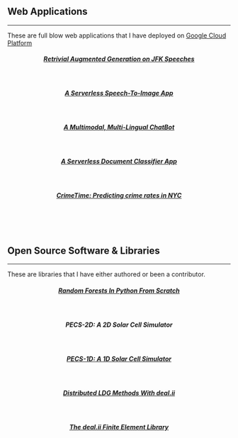 ## Web Applications
-------
These are full blow web applications that I have deployed on [Google Cloud Platform](https://cloud.google.com)


<center>
<a href="https://github.com/mdh266/rag-jfk">
<span class="fa-stack fa-4x"> 
<i class="fa fa-circle fa-stack-2x"></i>
<i class="fas fa-flag-usa fa-stack-1x fa-inverse"></i>
</span>
<h5>Retrivial Augmented Generation on JFK Speeches</h5>
</a>
</br>

<a href="https://github.com/mdh266/speech2image">
<span class="fa-stack fa-4x"> 
<i class="fa fa-circle fa-stack-2x"></i>
<i class="fas fa-microphone fa-stack-1x fa-inverse"></i>
</span>
<h5>
A Serverless Speech-To-Image App
</h5>
</a>
</br>

<a href="https://github.com/mdh266/speech-chatbot">
<span class="fa-stack fa-4x"> 
<i class="fa fa-circle fa-stack-2x"></i>
<i class="fa fa-language fa-stack-1x fa-inverse""></i>
</span>
<h5>
    <strong>A Multimodal, Multi-Lingual ChatBot</strong>
</h5>
</a>
</br>

<a href="https://docwebapp-j3zdo3lhcq-uc.a.run.app">
<span class="fa-stack fa-4x"> 
<i class="fa fa-circle fa-stack-2x"></i>
<i class="fas fa-newspaper fa-stack-1x fa-inverse"></i>
</span>
<h5>
    <strong>A Serverless Document Classifier App</strong>
</h5>
</a>
</br>

<a href="http://michael-harmon.com/CrimeTime/">
<span class="fa-stack fa-4x">
<i class="fa fa-circle fa-stack-2x"></i>
<i class="fa fa-user-secret fa-stack-1x fa-inverse"></i>
</span>
<h5>
<strong>CrimeTime: Predicting crime rates in NYC</strong>
</h5>
</a>
</center>

</br>
</br>
</br>



## Open Source Software & Libraries 
-------------
These are libraries that I have either authored or been a contributor.

<center>
<a href="https://github.com/mdh266/RandomForests/">
<span class="fa-stack fa-4x"> 
<i class="fa fa-circle fa-stack-2x"></i>
<i class="fa fa-tree fa-stack-1x fa-inverse"></i>
</span>
<h5>
    <strong>Random Forests In Python From Scratch</strong>
</h5>
</a>
</br>

<a href="https://github.com/mdh266/PECS">
<span class="fa-stack fa-4x">
<i class="fa fa-circle fa-stack-2x"></i>
<i class="fa fas fa-battery-full fa-stack-1x fa-inverse"></i>
</span>
</a>
<h5>
<strong>PECS-2D: A 2D Solar Cell Simulator</strong>
</h5>
</a>
</br>

<a href="https://github.com/mdh266/PECS-1D">
<span class="fa-stack fa-4x">
<i class="fa fa-circle fa-stack-2x"></i>
<i class="fa fa-battery-full fa-stack-1x fa-inverse"></i>
</span>
<h5>
    <strong>PECS-1D: A 1D Solar Cell Simulator</strong>
</h5>
</a>
</br>

<a href="https://dealii.org/developer/doxygen/deal.II/code_gallery_Distributed_LDG_Method.html">
<span class="fa-stack fa-4x">
<i class="fa fa-circle fa-stack-2x"></i>
<i class="fa fa-rocket fa-stack-1x fa-inverse"></i>
</span>
<h5>
    <strong>Distributed LDG Methods With deal.ii</strong>
</h5>
</a>
</br>

<a href="http://dealii.org/authors.html">
<span class="fa-stack fa-4x">
<i class="fa fa-circle fa-stack-2x"></i>
<i class="fa fa-code-branch fa-stack-1x fa-inverse"></i>
    </span>
<h5>
    <strong>The deal.ii Finite Element Library</strong>
</h5>
</a>
</center>
